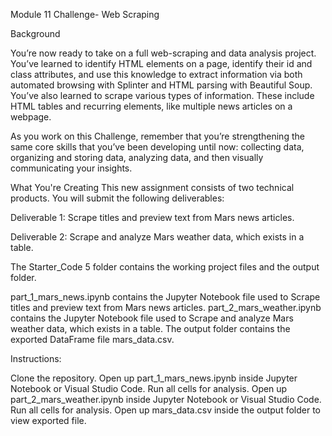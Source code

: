 Module 11 Challenge- Web Scraping

Background

You’re now ready to take on a full web-scraping and data analysis project. You’ve learned to identify HTML elements on a page, 
identify their id and class attributes, and use this knowledge to extract information via both automated browsing with Splinter and HTML parsing with Beautiful Soup. 
You’ve also learned to scrape various types of information. 
These include HTML tables and recurring elements, like multiple news articles on a webpage.

As you work on this Challenge, remember that you’re strengthening the same core skills that you’ve been developing until now: collecting data, 
organizing and storing data, analyzing data, and then visually communicating your insights.

What You're Creating This new assignment consists of two technical products. You will submit the following deliverables:

Deliverable 1: Scrape titles and preview text from Mars news articles.

Deliverable 2: Scrape and analyze Mars weather data, which exists in a table.

The Starter_Code 5 folder contains the working project files and the output folder.

part_1_mars_news.ipynb contains the Jupyter Notebook file used to Scrape titles and preview text from Mars news articles. 
part_2_mars_weather.ipynb contains the Jupyter Notebook file used to Scrape and analyze Mars weather data, which exists in a table. 
The output folder contains the exported DataFrame file mars_data.csv.

Instructions:

Clone the repository. 
Open up part_1_mars_news.ipynb inside Jupyter Notebook or Visual Studio Code. Run all cells for analysis. 
Open up part_2_mars_weather.ipynb inside Jupyter Notebook or Visual Studio Code. Run all cells for analysis. 
Open up mars_data.csv inside the output folder to view exported file.
